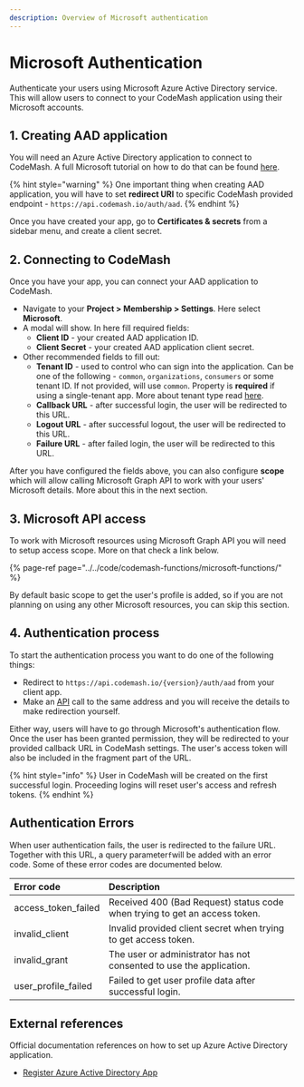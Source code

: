 ```yaml
---
description: Overview of Microsoft authentication
---
```


# Microsoft Authentication

Authenticate your users using Microsoft Azure Active Directory service. This will allow users to connect to your CodeMash application using their Microsoft accounts.

## 1. Creating AAD application

You will need an Azure Active Directory application to connect to CodeMash. A full Microsoft tutorial on how to do that can be found [here](https://docs.microsoft.com/en-us/graph/auth-register-app-v2).

{% hint style="warning" %}
One important thing when creating AAD application, you will have to set **redirect URI** to specific CodeMash provided endpoint - `https://api.codemash.io/auth/aad`.
{% endhint %}

Once you have created your app, go to **Certificates & secrets** from a sidebar menu, and create a client secret.

## 2. Connecting to CodeMash

Once you have your app, you can connect your AAD application to CodeMash.

* Navigate to your **Project &gt; Membership &gt; Settings**. Here select **Microsoft**.
* A modal will show. In here fill required fields:
  * **Client ID** - your created AAD application ID.
  * **Client Secret** - your created AAD application client secret.
* Other recommended fields to fill out:
  * **Tenant ID** - used to control who can sign into the application. Can be one of the following - `common`,  `organizations`,  `consumers` or some tenant ID. If not provided, will use `common`. Property is **required** if using a single-tenant app. More about tenant type read [here](https://docs.microsoft.com/en-us/azure/active-directory/develop/active-directory-v2-protocols#endpoints).
  * **Callback URL** - after successful login, the user will be redirected to this URL.
  * **Logout URL** - after successful logout, the user will be redirected to this URL.
  * **Failure URL** - after failed login, the user will be redirected to this URL.

After you have configured the fields above, you can also configure **scope** which will allow calling Microsoft Graph API to work with your users' Microsoft details. More about this in the next section.

## 3. Microsoft API access

To work with Microsoft resources using Microsoft Graph API you will need to setup access scope. More on that check a link below.

{% page-ref page="../../code/codemash-functions/microsoft-functions/" %}

By default basic scope to get the user's profile is added, so if you are not planning on using any other Microsoft resources, you can skip this section.

## 4. Authentication process

To start the authentication process you want to do one of the following things:

* Redirect to `https://api.codemash.io/{version}/auth/aad` from your client app.
* Make an [API](https://docs.codemash.io/sdks) call to the same address and you will receive the details to make redirection yourself.

Either way, users will have to go through Microsoft's authentication flow. Once the user has been granted permission, they will be redirected to your provided callback URL in CodeMash settings. The user's access token will also be included in the fragment part of the URL.

{% hint style="info" %}
User in CodeMash will be created on the first successful login. Proceeding logins will reset user's access and refresh tokens.
{% endhint %}

## Authentication Errors

When user authentication fails, the user is redirected to the failure URL. Together with this URL, a query parameter`f`will be added with an error code. Some of these error codes are documented below.

| Error code | Description |
| :--- | :--- |
| access\_token\_failed | Received 400 \(Bad Request\) status code when trying to get an access token. |
| invalid\_client | Invalid provided client secret when trying to get access token. |
| invalid\_grant | The user or administrator has not consented to use the application. |
| user\_profile\_failed | Failed to get user profile data after successful login. |

## External references

Official documentation references on how to set up Azure Active Directory application.

* [Register Azure Active Directory App](https://docs.microsoft.com/en-us/graph/auth-register-app-v2)

